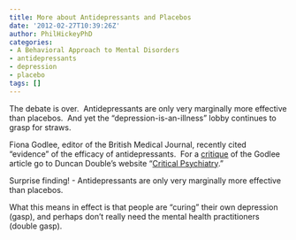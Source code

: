 ```yaml
---
title: More about Antidepressants and Placebos
date: '2012-02-27T10:39:26Z'
author: PhilHickeyPhD
categories:
- A Behavioral Approach to Mental Disorders
- antidepressants
- depression
- placebo
tags: []
---
```


The debate is over.  Antidepressants are only very marginally more effective than placebos.  And yet the “depression-is-an-illness” lobby continues to grasp for straws.

Fiona Godlee, editor of the British Medical Journal, recently cited “evidence” of the efficacy of antidepressants.  For a <a href="http://criticalpsychiatry.blogspot.com/2012/02/everybody-has-won-and-all-must-have.html">critique</a> of the Godlee article go to Duncan Double’s website “<a href="http://criticalpsychiatry.blogspot.com/">Critical Psychiatry</a>.”

Surprise finding! - Antidepressants are only very marginally more effective than placebos.

What this means in effect is that people are “curing” their own depression (gasp), and perhaps don’t really need the mental health practitioners (double gasp).